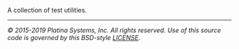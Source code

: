 A collection of test utilities.

---

*&copy; 2015-2019 Platina Systems, Inc. All rights reserved.
Use of this source code is governed by this BSD-style [LICENSE].*

[LICENSE]: LICENSE
